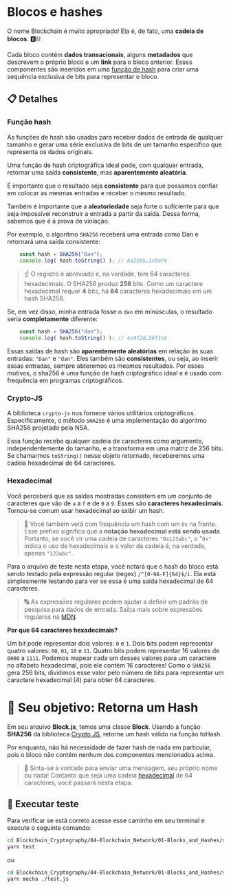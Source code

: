 # Blocos e hashes

O nome Blockchain é muito apropriado! Ela é, de fato, uma **cadeia de blocos**. 🅱️⛓

Cada bloco contém **dados transacionais**, alguns **metadados** que descrevem o próprio bloco e um **link** para o bloco anterior. Esses componentes são inseridos em uma [função de hash](#funcao-hash) para criar uma sequência exclusiva de bits para representar o bloco.



## 📋 Detalhes

<a id="funcao-hash"></a>

### Função hash

As funções de hash são usadas para receber dados de entrada de qualquer tamanho e gerar uma série exclusiva de bits de um tamanho específico que representa os dados originais.

Uma função de hash criptográfica ideal pode, com qualquer entrada, retornar uma saída **consistente**, mas **aparentemente aleatória**.

É importante que o resultado seja **consistente** para que possamos confiar em colocar as mesmas entradas e receber o mesmo resultado.

Também é importante que a **aleatoriedade** seja forte o suficiente para que seja impossível reconstruir a entrada a partir da saída. Dessa forma, sabemos que é à prova de violação.

Por exemplo, o algoritmo `SHA256` receberá uma entrada como Dan e retornará uma saída consistente:

```javascript
    const hash = SHA256("Dan");
    console.log( hash.toString() ); // b12595…1cbe7e
```

> ☝ O registro é abreviado e, na verdade, tem 64 caracteres hexadecimais. O SHA256 produz **256** bits. Como um caractere hexadecimal requer **4** bits, há **64** caracteres hexadecimais em um hash SHA256.

Se, em vez disso, minha entrada fosse o `dan` em minúsculas, o resultado seria **completamente** diferente:

```javascript
    const hash = SHA256("dan");
    console.log( hash.toString() ); // ec4f2d…56f1cb
```

Essas saídas de hash são **aparentemente aleatórias** em relação às suas entradas: `"Dan"` e `"dan"`. Eles também são **consistentes**, ou seja, ao inserir essas entradas, sempre obteremos os mesmos resultados. Por esses motivos, o sha256 é uma função de hash criptográfico ideal e é usado com frequência em programas criptográficos.

<a id="cripto-js"></a>

### Crypto-JS

A biblioteca `crypto-js` nos fornece vários utilitários criptográficos. Especificamente, o método `SHA256` é uma implementação do algoritmo SHA256 projetado pela NSA.

Essa função recebe qualquer cadeia de caracteres como argumento, independentemente do tamanho, e a transforma em uma matriz de 256 bits. Se chamarmos `toString()` nesse objeto retornado, receberemos uma cadeia hexadecimal de 64 caracteres.

<a id="hexadecimal"></a>

### Hexadecimal
Você perceberá que as saídas mostradas consistem em um conjunto de caracteres que vão de `a` a `f` e de `0` a `9`. Esses são **caracteres hexadecimais**. Tornou-se comum usar hexadecimal ao exibir um hash.

> 🧐 Você também verá com frequência um hash com um `0x` na frente. Esse prefixo significa que a **notação hexadecimal está sendo usada**. Portanto, se você vir uma cadeia de caracteres `"0x123abc"`, o "`0x"` indica o uso de hexadecimais e o valor da cadeia é, na verdade, apenas `"123abc"`.

Para o arquivo de teste nesta etapa, você notará que o hash do bloco está sendo testado pela expressão regular (regex) `/^[0-9A-F]{64}$/i`. Ela está simplesmente testando para ver se essa é uma saída hexadecimal de 64 caracteres.

> 🔠 As expressões regulares podem ajudar a definir um padrão de pesquisa para dados de entrada. Saiba mais sobre expressões regulares na [MDN](https://developer.mozilla.org/pt-BR/docs/Web/JavaScript/Guide/Regular_Expressions)

**Por que 64 caracteres hexadecimais?**

Um bit pode representar dois valores: `0` e `1`. Dois bits podem representar quatro valores: `00`, `01`, `10` e `11`. Quatro bits podem representar 16 valores de `0000` a `1111`. Podemos mapear cada um desses valores para um caractere no alfabeto hexadecimal, pois ele contém 16 caracteres! Como o `SHA256` gera 256 bits, dividimos esse valor pelo número de bits para representar um caractere hexadecimal (4) para obter 64 caracteres.

# 🏁 Seu objetivo: Retorna um Hash

Em seu arquivo **Block.js**, temos uma classe **Block**. Usando a função **SHA256** da biblioteca [Crypto JS](#cripto-js), retorne um hash válido na função toHash.

Por enquanto, não há necessidade de fazer hash de nada em particular, pois o bloco não contém nenhum dos componentes mencionados acima.

> 🎨 Sinta-se à vontade para enviar uma mensagem, seu próprio nome ou nada! Contanto que seja uma cadeia [hexadecimal](#hexadecimal) de 64 caracteres, você passará nesta etapa.

## 🧪 Executar teste

Para verificar se está correto acesse esse caminho em seu terminal e execute o seguinte comando:

```bash
cd Blockchain_Cryptography/04-Blockchain_Network/01-Blocks_and_Hashes/src
yarn test
```

ou 

```bash
cd Blockchain_Cryptography/04-Blockchain_Network/01-Blocks_and_Hashes/src
yarn mocha ./test.js
```